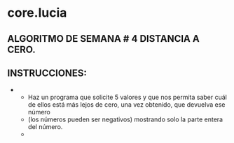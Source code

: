 # core.lucia
## ALGORITMO DE SEMANA # 4 DISTANCIA A CERO.
##  INSTRUCCIONES:
*  * Haz un programa que solicite 5 valores y que nos permita saber cuál de ellos está más lejos de cero, una vez obtenido, que devuelva ese número
   * (los números pueden ser negativos) mostrando solo la parte entera del número.
   * 
